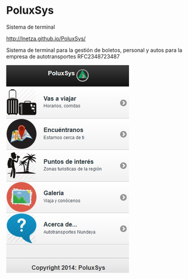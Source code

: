 PoluxSys
========

Sistema de terminal

http://lnetza.github.io/PoluxSys/

Sistema de terminal para la gestión de boletos, personal y autos para la empresa de autotransportes RFC2348723487

![](images/PoluxSys.jpg)
